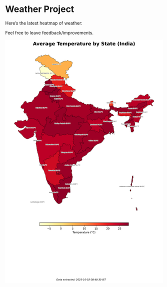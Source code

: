 # Weather Project

Here’s the latest heatmap of weather:

Feel free to leave feedback/improvements.

![India Heatmap](docs/assets/india_heatmap.png?v=DDED28)
